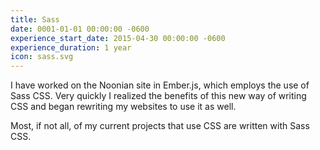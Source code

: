 ```yaml
---
title: Sass
date: 0001-01-01 00:00:00 -0600
experience_start_date: 2015-04-30 00:00:00 -0600
experience_duration: 1 year
icon: sass.svg
---
```

I have worked on the Noonian site in Ember.js, which employs the use of Sass CSS. Very quickly I realized the benefits of this new way of writing CSS and began rewriting my websites to use it as well.

Most, if not all, of my current projects that use CSS are written with Sass CSS.